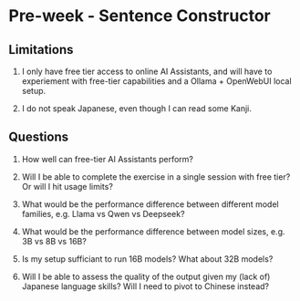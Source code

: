 # Pre-week - Sentence Constructor


## Limitations

1. I only have free tier access to online AI Assistants, and will have to experiement with free-tier capabilities and a Ollama + OpenWebUI local setup.

2. I do not speak Japanese, even though I can read some Kanji.

## Questions

1. How well can free-tier AI Assistants perform? 

2. Will I be able to complete the exercise in a single session with free tier? Or will I hit usage limits?

2. What would be the performance difference between different model families, e.g. Llama vs Qwen vs Deepseek?

3. What would be the performance difference between model sizes, e.g. 3B vs 8B vs 16B?

4. Is my setup sufficiant to run 16B models? What about 32B models?

5. Will I be able to assess the quality of the output given my (lack of) Japanese language skills? Will I need to pivot to Chinese instead?